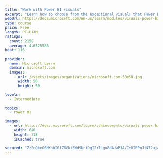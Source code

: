 ```yaml
---
title: "Work with Power BI visuals"
excerpt: "Learn how to choose from the exceptional visuals that Power BI makes available to you. Formatting visuals will direct the user’s attention to exactly where you want it, while helping to make the visual easier to read and interpret. You will also learn about how to use key performance indicators (KPIs)."
webUrl: https://docs.microsoft.com/en-us/learn/modules/visuals-power-bi/
type: course
price: Free
length: PT1H13M
ratings:
  count: 2150
  average: 4.6525583
heat: 116

provider:
  name: Microsoft Learn
  domain: microsoft.com
  images:
    - url: /assets/images/organizations/microsoft.com-50x50.jpg
      width: 50
      height: 50

levels:
  - Intermediate

topics:
  - Power BI

images:
  - url: https://docs.microsoft.com/learn/achievements/visuals-power-bi-social.png
    width: 640
    height: 318
    isCached: true

secured: "ZzBcQkeG6NXhbI0fZMVkiSWd9kriDgI2rILgu8dAUwP1A/Iv0IPPnJtN72ujattSyU1ewc1xFrgM2LHUn8v5fSJ3eBBMbv6qEwkSvi8Zv11Rcn/MKJlyz3jcjwxATXhBIXanSrHCqWfLarcgUSUClW0AvteDUsxKqMee07cnRLnHpvvukwPvQ28tRz8OPGZ9quXdseW2J8aqKxb28eB18V2Lk7pdksOskf8eEFmli4oj/kZ48uo7kdJ/fiRTyjbNm2D+2EoXXeH+dmlhGA53UKG6VEg6dHaKGXn71Wjzh6oVS3swXDjEwUY8WU9VU30C7jNriA2Fqld50ubjTJUoQ3c5qJRTOJWAbrY7yF4lWUOVOv5N3vk/m0DVswu/IodcM8EEDD3+BtWUJnE4q6ixphtfQJsznIK4hGKgHXVc124=;BmYF+CxKeGdXIe3GUIlsIw=="
---
```


